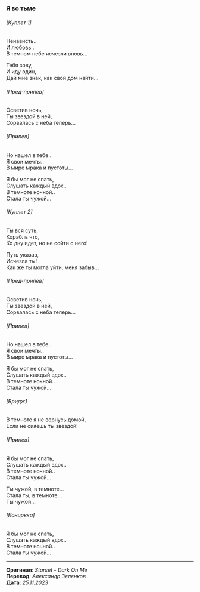 ### Я во тьме

###### [Куплет 1]

Ненависть.. \
И любовь.. \
В темном небе исчезли вновь...

Тебя зову, \
И иду один, \
Дай мне знак, как свой дом найти...

###### [Пред-припев]

Осветив ночь, \
Ты звездой в ней, \
Сорвалась с неба теперь...

###### [Припев]

Но нашел в тебе.. \
Я свои мечты.. \
В мире мрака и пустоты...

Я бы мог не спать, \
Слушать каждый вдох.. \
В темноте ночной.. \
Стала ты чужой...

###### [Куплет 2]

Ты вся суть, \
Корабль что, \
Ко дну идет, но не сойти с него!

Путь указав, \
Исчезла ты! \
Как же ты могла уйти, меня забыв...

###### [Пред-припев]

Осветив ночь, \
Ты звездой в ней, \
Сорвалась с неба теперь...

###### [Припев]

Но нашел в тебе.. \
Я свои мечты.. \
В мире мрака и пустоты...

Я бы мог не спать, \
Слушать каждый вдох.. \
В темноте ночной.. \
Стала ты чужой...

###### [Бридж]

В темноте я не вернусь домой, \
Если не сияешь ты звездой!

###### [Припев]

Я бы мог не спать, \
Слушать каждый вдох.. \
В темноте ночной.. \
Стала ты чужой...

Ты чужой, в темноте... \
Стала ты, в темноте... \
Ты чужой...

###### [Концовка]

Я бы мог не спать, \
Слушать каждый вдох.. \
В темноте ночной.. \
Стала ты чужой...

---

**Оригинал**: _Starset - Dark On Me_ \
**Перевод**: _Александр Зеленков_ \
**Дата**: _25.11.2023_

